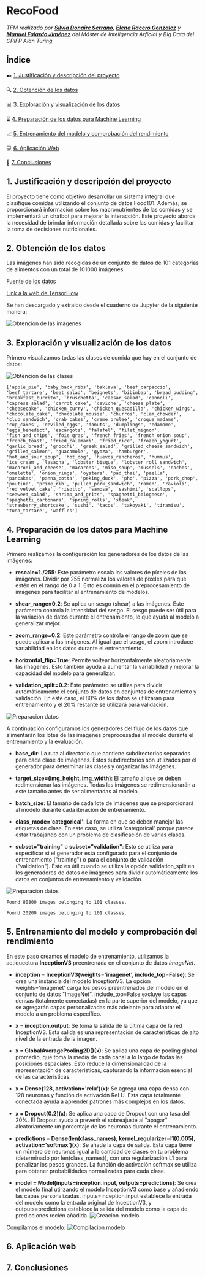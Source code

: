 # RecoFood

*TFM realizado por **[Silvia Donaire Serrano](https://github.com/SilviaDS00)**, **[Elena Racero Gonzalez](https://github.com/ElenaRacero3)** y **[Manuel Fajardo Jiménez](https://github.com/Manufajimez)** del Máster de Inteligencia Arficial y Big Data del CPIFP Alan Turing*


## Índice

 :black_nib: [1. Justificación y descripción del proyecto](#id1)
 
 :mag: [2. Obtención de los datos](#id2)
  
 :bar_chart: [3. Exploración y visualización de los datos](#id4)
 
 :hourglass: [4. Preparación de los datos para Machine Learning](#id5)
 
 :chart_with_upwards_trend: [5. Entrenamiento del modelo y comprobación del rendimiento](#id6)
 
 :computer: [6. Aplicación Web](#id7)
 
 :pencil: [7. Conclusiones](#id8)


## 1. Justificación y descripción del proyecto<a name="id1"></a>
El proyecto tiene como objetivo desarrollar un sistema integral que clasifique comidas utilizando el conjunto de datos Food101. Además, se proporcionará información sobre los macronutrientes de las comidas y se implementará un chatbot para mejorar la interacción. Este proyecto aborda la necesidad de brindar información detallada sobre las comidas y facilitar la toma de decisiones nutricionales.

## 2. Obtención de los datos<a name="id2"></a>
Las imágenes han sido recogidas de un conjunto de datos de 101 categorías de alimentos con un total de 101000 imágenes.

[Fuente de los datos](https://data.vision.ee.ethz.ch/cvl/datasets_extra/food-101/)

[Link a la web de TensorFlow](https://www.tensorflow.org/datasets/catalog/food101?hl=es-419)

Se han descargado y extraído desde el cuaderno de Jupyter de la siguiente manera:

![Obtencion de las imagenes](/Capturas_Codigo/Data_obtein.png)

## 3. Exploración y visualización de los datos<a name="id4"></a>

Primero visualizamos todas las clases de comida que hay en el conjunto de datos:

![Obtencion de las clases](/Capturas_Codigo/Classes.png)

```
['apple_pie', 'baby_back_ribs', 'baklava', 'beef_carpaccio', 'beef_tartare', 'beet_salad', 'beignets', 'bibimbap', 'bread_pudding', 'breakfast_burrito', 'bruschetta', 'caesar_salad', 'cannoli', 'caprese_salad', 'carrot_cake', 'ceviche', 'cheese_plate', 'cheesecake', 'chicken_curry', 'chicken_quesadilla', 'chicken_wings', 'chocolate_cake', 'chocolate_mousse', 'churros', 'clam_chowder', 'club_sandwich', 'crab_cakes', 'creme_brulee', 'croque_madame', 'cup_cakes', 'deviled_eggs', 'donuts', 'dumplings', 'edamame', 'eggs_benedict', 'escargots', 'falafel', 'filet_mignon', 'fish_and_chips', 'foie_gras', 'french_fries', 'french_onion_soup', 'french_toast', 'fried_calamari', 'fried_rice', 'frozen_yogurt', 'garlic_bread', 'gnocchi', 'greek_salad', 'grilled_cheese_sandwich', 'grilled_salmon', 'guacamole', 'gyoza', 'hamburger', 'hot_and_sour_soup', 'hot_dog', 'huevos_rancheros', 'hummus', 'ice_cream', 'lasagna', 'lobster_bisque', 'lobster_roll_sandwich', 'macaroni_and_cheese', 'macarons', 'miso_soup', 'mussels', 'nachos', 'omelette', 'onion_rings', 'oysters', 'pad_thai', 'paella', 'pancakes', 'panna_cotta', 'peking_duck', 'pho', 'pizza', 'pork_chop', 'poutine', 'prime_rib', 'pulled_pork_sandwich', 'ramen', 'ravioli', 'red_velvet_cake', 'risotto', 'samosa', 'sashimi', 'scallops', 'seaweed_salad', 'shrimp_and_grits', 'spaghetti_bolognese', 'spaghetti_carbonara', 'spring_rolls', 'steak', 'strawberry_shortcake', 'sushi', 'tacos', 'takoyaki', 'tiramisu', 'tuna_tartare', 'waffles']
```



## 4. Preparación de los datos para Machine Learning<a name="id5"></a>

Primero realizamos la configuración los generadores de los datos de las imágenes:

* **rescale=1./255**: Este parámetro escala los valores de píxeles de las imágenes. Dividir por 255 normaliza los valores de píxeles para que estén en el rango de 0 a 1. Esto es común en el preprocesamiento de imágenes para facilitar el entrenamiento de modelos.

* **shear_range=0.2**: Se aplica un sesgo (shear) a las imágenes. Este parámetro controla la intensidad del sesgo. El sesgo puede ser útil para la variación de datos durante el entrenamiento, lo que ayuda al modelo a generalizar mejor.

* **zoom_range=0.2**: Este parámetro controla el rango de zoom que se puede aplicar a las imágenes. Al igual que el sesgo, el zoom introduce variabilidad en los datos durante el entrenamiento.

* **horizontal_flip=True**: Permite voltear horizontalmente aleatoriamente las imágenes. Esto también ayuda a aumentar la variabilidad y mejorar la capacidad del modelo para generalizar.

* **validation_split=0.2**: Este parámetro se utiliza para dividir automáticamente el conjunto de datos en conjuntos de entrenamiento y validación. En este caso, el 80% de los datos se utilizarán para entrenamiento y el 20% restante se utilizará para validación.

![Preparacion datos](/Capturas_Codigo/Data_prepair1.png)

A continuación configuramos los generadores del flujo de los datos que alimentarán los lotes de las imágenes preprocesadas al modelo durante el entrenamiento y la evaluación.

* **base_dir**: La ruta al directorio que contiene subdirectorios separados para cada clase de imágenes. Estos subdirectorios son utilizados por el generador para determinar las clases y organizar las imágenes.

* **target_size=(img_height, img_width)**: El tamaño al que se deben redimensionar las imágenes. Todas las imágenes se redimensionarán a este tamaño antes de ser alimentadas al modelo.

* **batch_size**: El tamaño de cada lote de imágenes que se proporcionará al modelo durante cada iteración de entrenamiento.

* **class_mode='categorical'**: La forma en que se deben manejar las etiquetas de clase. En este caso, se utiliza 'categorical' porque parece estar trabajando con un problema de clasificación de varias clases.

* **subset="training"** o **subset="validation"**: Esto se utiliza para especificar si el generador está configurado para el conjunto de entrenamiento ("training") o para el conjunto de validación ("validation"). Esto es útil cuando se utiliza la opción validation_split en los generadores de datos de imágenes para dividir automáticamente los datos en conjuntos de entrenamiento y validación.

![Preparacion datos](/Capturas_Codigo/Data_prepair2.png)

```
Found 80800 images belonging to 101 classes.

Found 20200 images belonging to 101 classes.
```
## 5. Entrenamiento del modelo y comprobación del rendimiento<a name="id6"></a>

En este paso creamos el modelo de entrenamiento, utilizamos la actiquectura **InceptionV3** preentrenada en el conjunto de datos *ImageNet*.

* **inception = InceptionV3(weights='imagenet', include_top=False)**: Se crea una instancia del modelo InceptionV3. La opción weights='imagenet' carga los pesos preentrenados del modelo en el conjunto de datos "ImageNet". include_top=False excluye las capas densas (totalmente conectadas) en la parte superior del modelo, ya que se agregarán capas personalizadas más adelante para adaptar el modelo a un problema específico.

* **x = inception.output**: Se toma la salida de la última capa de la red InceptionV3. Esta salida es una representación de características de alto nivel de la entrada de la imagen.

* **x = GlobalAveragePooling2D()(x)**: Se aplica una capa de pooling global promedio, que toma la media de cada canal a lo largo de todas las posiciones espaciales. Esto reduce la dimensionalidad de la representación de características, capturando la información esencial de las características.

* **x = Dense(128, activation='relu')(x)**: Se agrega una capa densa con 128 neuronas y función de activación ReLU. Esta capa totalmente conectada ayuda a aprender patrones más complejos en los datos.

* **x = Dropout(0.2)(x)**: Se aplica una capa de Dropout con una tasa del 20%. El Dropout ayuda a prevenir el sobreajuste al "apagar" aleatoriamente un porcentaje de las neuronas durante el entrenamiento.

* **predictions = Dense(len(class_names), kernel_regularizer=l1(0.005), activation='softmax')(x)**: Se añade la capa de salida. Esta capa tiene un número de neuronas igual a la cantidad de clases en tu problema (determinado por len(class_names)), con una regularización L1 para penalizar los pesos grandes. La función de activación softmax se utiliza para obtener probabilidades normalizadas para cada clase.

* **model = Model(inputs=inception.input, outputs=predictions)**: Se crea el modelo final utilizando el modelo InceptionV3 como base y añadiendo las capas personalizadas. inputs=inception.input establece la entrada del modelo como la entrada original de InceptionV3, y outputs=predictions establece la salida del modelo como la capa de predicciones recién añadida.
![Creacion modelo](/Capturas_Codigo/Model_Creation.png)

Compilamos el modelo:
![Compilacion modelo](/Capturas_Codigo/Model_Compile.png)


## 6. Aplicación web<a name="id7"></a>

## 7. Conclusiones<a name="id8"></a>

